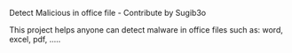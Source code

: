 Detect Malicious in office file - Contribute by Sugib3o

This project helps anyone can detect malware in office files such as: word, excel, pdf, .....
